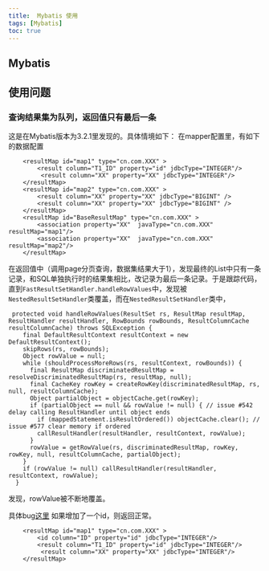 ```yaml
---
title:  Mybatis 使用
tags: [Mybatis]
toc: true
---
```

## Mybatis





## 使用问题
### 查询结果集为队列，返回值只有最后一条
这是在Mybatis版本为3.2.1里发现的。具体情境如下：
在mapper配置里，有如下的数据配置
```
    <resultMap id="map1" type="cn.com.XXX" >
        <result column="T1_ID" property="id" jdbcType="INTEGER"/>
         <result column="XX" property="XX" jdbcType="INTEGER"/>
    </resultMap>
    <resultMap id="map2" type="cn.com.XXX" >
        <result column="XX" property="XX" jdbcType="BIGINT" />
        <result column="XX" property="XX" jdbcType="BIGINT" />
    </resultMap>
    <resultMap id="BaseResultMap" type="cn.com.XXX" >
        <association property="XX"  javaType="cn.com.XXX" resultMap="map1"/>
        <association property="XX"  javaType="cn.com.XXX" resultMap="map2"/>
    </resultMap>
```
在返回值中（调用page分页查询，数据集结果大于1），发现最终的List中只有一条记录，和SQL单独执行时的结果集相比，改记录为最后一条记录。于是跟踪代码，直到`FastResultSetHandler.handleRowValues`中，发现被
`NestedResultSetHandler`类覆盖，而在`NestedResultSetHandler`类中，
```
 protected void handleRowValues(ResultSet rs, ResultMap resultMap, ResultHandler resultHandler, RowBounds rowBounds, ResultColumnCache resultColumnCache) throws SQLException {
    final DefaultResultContext resultContext = new DefaultResultContext();
    skipRows(rs, rowBounds);
    Object rowValue = null;
    while (shouldProcessMoreRows(rs, resultContext, rowBounds)) {
      final ResultMap discriminatedResultMap = resolveDiscriminatedResultMap(rs, resultMap, null);
      final CacheKey rowKey = createRowKey(discriminatedResultMap, rs, null, resultColumnCache);
      Object partialObject = objectCache.get(rowKey);
      if (partialObject == null && rowValue != null) { // issue #542 delay calling ResultHandler until object ends
        if (mappedStatement.isResultOrdered()) objectCache.clear(); // issue #577 clear memory if ordered
        callResultHandler(resultHandler, resultContext, rowValue);
      } 
      rowValue = getRowValue(rs, discriminatedResultMap, rowKey, rowKey, null, resultColumnCache, partialObject);
    }
    if (rowValue != null) callResultHandler(resultHandler, resultContext, rowValue);
  }
```
发现，rowValue被不断地覆盖。

具体bug[这里](https://github.com/mybatis/mybatis-3/issues/39)
如果增加了一个id，则返回正常。
```
    <resultMap id="map1" type="cn.com.XXX" >
        <id column="ID" property="id" jdbcType="INTEGER"/>
        <result column="T1_ID" property="id" jdbcType="INTEGER"/>
         <result column="XX" property="XX" jdbcType="INTEGER"/>
    </resultMap>
```


